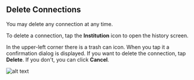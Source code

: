 ## Delete Connections

You may delete any connection at any time.

To delete a connection, tap the **Institution** icon to open the history screen.

In the upper-left corner there is a trash can icon. When you tap it a confirmation dialog is displayed. If you want to delete the connection, tap **Delete**. If you don't, you can click **Cancel**.

![alt text](https://s3.us-east-2.amazonaws.com/static.evernym.com/images/ConnectMe/DeleteConfirmation.png)
